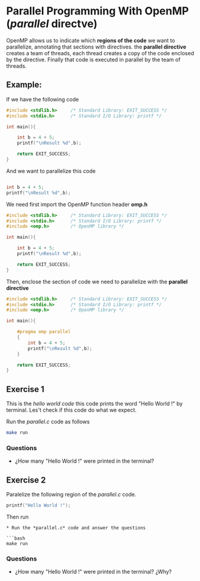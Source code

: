# Parallel Programming With OpenMP (*parallel* directve)

OpenMP allows us to indicate which **regions of the code** we want to parallelize, annotating that sections with directives. the **parallel directive** creates a team of threads, each thread creates a copy of the code enclosed by the directive. Finally that code is executed in parallel by the team of threads.

## Example: 

If we have the following code

```c
#include <stdlib.h>     /* Standard Library: EXIT_SUCCESS */
#include <stdio.h>      /* Standard I/O Library: printf */

int main(){

    int b = 4 + 5;
    printf("\nResult %d",b);

    return EXIT_SUCCESS;
}
```

And we want to parallelize this code


```c

int b = 4 + 5;
printf("\nResult %d",b);

```

We need first import the OpenMP function header **omp.h**

```c
#include <stdlib.h>     /* Standard Library: EXIT_SUCCESS */
#include <stdio.h>      /* Standard I/O Library: printf */
#include <omp.h>        /* OpenMP library */

int main(){

    int b = 4 + 5;
    printf("\nResult %d",b);

    return EXIT_SUCCESS;
}
```

Then, enclose the section of code we need to parallelize with the **parallel directive**

```c
#include <stdlib.h>     /* Standard Library: EXIT_SUCCESS */
#include <stdio.h>      /* Standard I/O Library: printf */
#include <omp.h>        /* OpenMP library */

int main(){

    #pragma omp parallel
    {
        int b = 4 + 5;
        printf("\nResult %d",b);
    }

    return EXIT_SUCCESS;
}
```

## Exercise 1

This is the *hello world code* this code prints the word "Hello World !" by terminal. Les't check if this code do what we expect.

Run the *parallel.c* code as follows

```bash
make run 
```
### Questions 

* ¿How many "Hello World !" were printed in the terminal?

## Exercise 2

Paralelize the following region of the *parallel.c* code.

```c
printf("Hello World !");
```

Then run 

```
* Run the *parallel.c* code and answer the questions

```bash
make run 
```

### Questions

* ¿How many "Hello World !" were printed in the terminal? ¿Why?